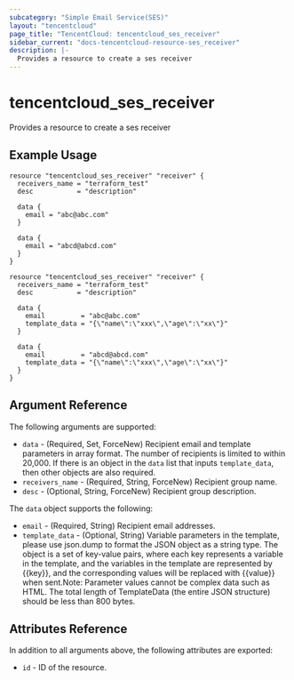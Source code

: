 ```yaml
---
subcategory: "Simple Email Service(SES)"
layout: "tencentcloud"
page_title: "TencentCloud: tencentcloud_ses_receiver"
sidebar_current: "docs-tencentcloud-resource-ses_receiver"
description: |-
  Provides a resource to create a ses receiver
---
```


# tencentcloud_ses_receiver

Provides a resource to create a ses receiver

## Example Usage

```hcl
resource "tencentcloud_ses_receiver" "receiver" {
  receivers_name = "terraform_test"
  desc           = "description"

  data {
    email = "abc@abc.com"
  }

  data {
    email = "abcd@abcd.com"
  }
}
```



```hcl
resource "tencentcloud_ses_receiver" "receiver" {
  receivers_name = "terraform_test"
  desc           = "description"

  data {
    email         = "abc@abc.com"
    template_data = "{\"name\":\"xxx\",\"age\":\"xx\"}"
  }

  data {
    email         = "abcd@abcd.com"
    template_data = "{\"name\":\"xxx\",\"age\":\"xx\"}"
  }
}
```

## Argument Reference

The following arguments are supported:

* `data` - (Required, Set, ForceNew) Recipient email and template parameters in array format. The number of recipients is limited to within 20,000. If there is an object in the `data` list that inputs `template_data`, then other objects are also required.
* `receivers_name` - (Required, String, ForceNew) Recipient group name.
* `desc` - (Optional, String, ForceNew) Recipient group description.

The `data` object supports the following:

* `email` - (Required, String) Recipient email addresses.
* `template_data` - (Optional, String) Variable parameters in the template, please use json.dump to format the JSON object as a string type. The object is a set of key-value pairs, where each key represents a variable in the template, and the variables in the template are represented by {{key}}, and the corresponding values will be replaced with {{value}} when sent.Note: Parameter values cannot be complex data such as HTML. The total length of TemplateData (the entire JSON structure) should be less than 800 bytes.

## Attributes Reference

In addition to all arguments above, the following attributes are exported:

* `id` - ID of the resource.



